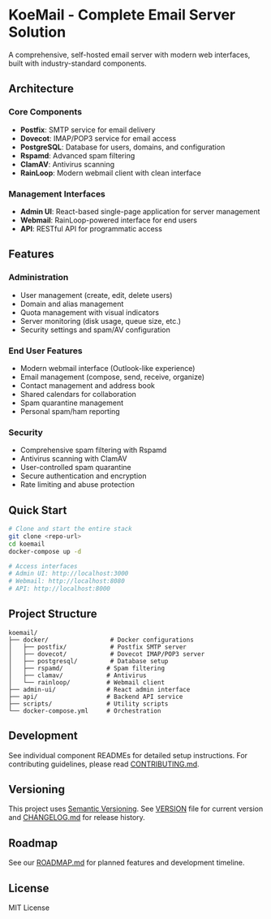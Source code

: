 # KoeMail - Complete Email Server Solution

A comprehensive, self-hosted email server with modern web interfaces, built with industry-standard components.

## Architecture

### Core Components
- **Postfix**: SMTP service for email delivery
- **Dovecot**: IMAP/POP3 service for email access
- **PostgreSQL**: Database for users, domains, and configuration
- **Rspamd**: Advanced spam filtering
- **ClamAV**: Antivirus scanning
- **RainLoop**: Modern webmail client with clean interface

### Management Interfaces
- **Admin UI**: React-based single-page application for server management
- **Webmail**: RainLoop-powered interface for end users
- **API**: RESTful API for programmatic access

## Features

### Administration
- User management (create, edit, delete users)
- Domain and alias management
- Quota management with visual indicators
- Server monitoring (disk usage, queue size, etc.)
- Security settings and spam/AV configuration

### End User Features
- Modern webmail interface (Outlook-like experience)
- Email management (compose, send, receive, organize)
- Contact management and address book
- Shared calendars for collaboration
- Spam quarantine management
- Personal spam/ham reporting

### Security
- Comprehensive spam filtering with Rspamd
- Antivirus scanning with ClamAV
- User-controlled spam quarantine
- Secure authentication and encryption
- Rate limiting and abuse protection

## Quick Start

```bash
# Clone and start the entire stack
git clone <repo-url>
cd koemail
docker-compose up -d

# Access interfaces
# Admin UI: http://localhost:3000
# Webmail: http://localhost:8080
# API: http://localhost:8000
```

## Project Structure

```
koemail/
├── docker/                 # Docker configurations
│   ├── postfix/            # Postfix SMTP server
│   ├── dovecot/            # Dovecot IMAP/POP3 server
│   ├── postgresql/         # Database setup
│   ├── rspamd/            # Spam filtering
│   ├── clamav/            # Antivirus
│   └── rainloop/          # Webmail client
├── admin-ui/              # React admin interface
├── api/                   # Backend API service
├── scripts/               # Utility scripts
└── docker-compose.yml     # Orchestration
```

## Development

See individual component READMEs for detailed setup instructions. For contributing guidelines, please read [CONTRIBUTING.md](CONTRIBUTING.md).

## Versioning

This project uses [Semantic Versioning](https://semver.org/). See [VERSION](VERSION) file for current version and [CHANGELOG.md](CHANGELOG.md) for release history.

## Roadmap

See our [ROADMAP.md](ROADMAP.md) for planned features and development timeline.

## License

MIT License
